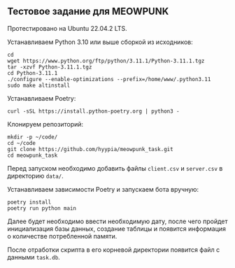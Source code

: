 ## Тестовое задание для MEOWPUNK

Протестировано на Ubuntu 22.04.2 LTS.

Устанавливаем Python 3.10 или выше сборкой из исходников:
```
cd
wget https://www.python.org/ftp/python/3.11.1/Python-3.11.1.tgz
tar -xzvf Python-3.11.1.tgz
cd Python-3.11.1
./configure --enable-optimizations --prefix=/home/www/.python3.11
sudo make altinstall
```

Устанавливаем Poetry:
```
curl -sSL https://install.python-poetry.org | python3 -
```

Клонируем репозиторий:
```
mkdir -p ~/code/
cd ~/code
git clone https://github.com/hyypia/meowpunk_task.git
cd meowpunk_task
```

Перед запуском необходимо добавить файлы `client.csv` и `server.csv` в
директорию `data/`.

Устанавливаем зависимости Poetry и запускаем бота вручную:
```
poetry install
poetry run python main
```

Далее будет необходимо ввести необходимую дату, после чего пройдет инициализация
базы данных, создание таблицы и появится информация о количестве потребленной памяти.

После отработки скрипта в его корневой директории появится файл с данными `task.db`.
